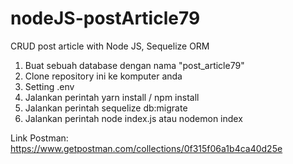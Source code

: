 # nodeJS-postArticle79
CRUD post article with Node JS, Sequelize ORM

1.  Buat sebuah database dengan nama "post_article79"
2.  Clone repository ini ke komputer anda
3.  Setting .env
4.  Jalankan perintah yarn install / npm install
5.  Jalankan perintah sequelize db:migrate
6.  Jalankan perintah node index.js atau nodemon index

Link Postman: https://www.getpostman.com/collections/0f315f06a1b4ca40d25e

